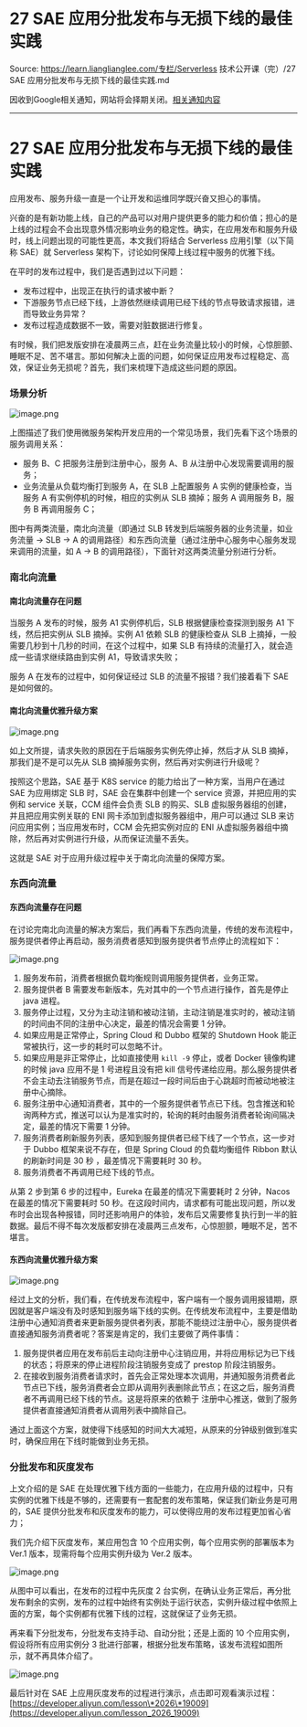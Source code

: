 # 27 SAE 应用分批发布与无损下线的最佳实践 

Source: https://learn.lianglianglee.com/专栏/Serverless 技术公开课（完）/27 SAE 应用分批发布与无损下线的最佳实践.md

因收到Google相关通知，网站将会择期关闭。[相关通知内容](https://lumendatabase.org/notices/44265620)

---

# 27 SAE 应用分批发布与无损下线的最佳实践

应用发布、服务升级一直是一个让开发和运维同学既兴奋又担心的事情。

兴奋的是有新功能上线，自己的产品可以对用户提供更多的能力和价值；担心的是上线的过程会不会出现意外情况影响业务的稳定性。确实，在应用发布和服务升级时，线上问题出现的可能性更高，本文我们将结合 Serverless 应用引擎（以下简称 SAE）就 Serverless 架构下，讨论如何保障上线过程中服务的优雅下线。

在平时的发布过程中，我们是否遇到过以下问题：

* 发布过程中，出现正在执行的请求被中断？
* 下游服务节点已经下线，上游依然继续调用已经下线的节点导致请求报错，进而导致业务异常？
* 发布过程造成数据不一致，需要对脏数据进行修复。

有时候，我们把发版安排在凌晨两三点，赶在业务流量比较小的时候，心惊胆颤、睡眠不足、苦不堪言。那如何解决上面的问题，如何保证应用发布过程稳定、高效，保证业务无损呢？首先，我们来梳理下造成这些问题的原因。

### 场景分析

![image.png](assets/2020-11-09-075020.png)

上图描述了我们使用微服务架构开发应用的一个常见场景，我们先看下这个场景的服务调用关系：

* 服务 B、C 把服务注册到注册中心，服务 A、B 从注册中心发现需要调用的服务；
* 业务流量从负载均衡打到服务 A，在 SLB 上配置服务 A 实例的健康检查，当服务 A 有实例停机的时候，相应的实例从 SLB 摘掉；服务 A 调用服务 B，服务 B 再调用服务 C；

图中有两类流量，南北向流量（即通过 SLB 转发到后端服务器的业务流量，如业务流量 -> SLB -> A 的调用路径）和东西向流量（通过注册中心服务中心服务发现来调用的流量，如 A -> B 的调用路径），下面针对这两类流量分别进行分析。

### 南北向流量

#### 南北向流量存在问题

当服务 A 发布的时候，服务 A1 实例停机后，SLB 根据健康检查探测到服务 A1 下线，然后把实例从 SLB 摘掉。实例 A1 依赖 SLB 的健康检查从 SLB 上摘掉，一般需要几秒到十几秒的时间，在这个过程中，如果 SLB 有持续的流量打入，就会造成一些请求继续路由到实例 A1，导致请求失败；

服务 A 在发布的过程中，如何保证经过 SLB 的流量不报错？我们接着看下 SAE 是如何做的。

#### 南北向流量优雅升级方案

![image.png](assets/2020-11-09-075025.png)

如上文所提，请求失败的原因在于后端服务实例先停止掉，然后才从 SLB 摘掉，那我们是不是可以先从 SLB 摘掉服务实例，然后再对实例进行升级呢？

按照这个思路，SAE 基于 K8S service 的能力给出了一种方案，当用户在通过 SAE 为应用绑定 SLB 时，SAE 会在集群中创建一个 service 资源，并把应用的实例和 service 关联，CCM 组件会负责 SLB 的购买、SLB 虚拟服务器组的创建，并且把应用实例关联的 ENI 网卡添加到虚拟服务器组中，用户可以通过 SLB 来访问应用实例；当应用发布时，CCM 会先把实例对应的 ENI 从虚拟服务器组中摘除，然后再对实例进行升级，从而保证流量不丢失。

这就是 SAE 对于应用升级过程中关于南北向流量的保障方案。

### 东西向流量

#### 东西向流量存在问题

在讨论完南北向流量的解决方案后，我们再看下东西向流量，传统的发布流程中，服务提供者停止再启动，服务消费者感知到服务提供者节点停止的流程如下：

![image.png](assets/2020-11-09-075026.png)

1. 服务发布前，消费者根据负载均衡规则调用服务提供者，业务正常。
2. 服务提供者 B 需要发布新版本，先对其中的一个节点进行操作，首先是停止 java 进程。
3. 服务停止过程，又分为主动注销和被动注销，主动注销是准实时的，被动注销的时间由不同的注册中心决定，最差的情况会需要 1 分钟。
4. 如果应用是正常停止，Spring Cloud 和 Dubbo 框架的 Shutdown Hook 能正常被执行，这一步的耗时可以忽略不计。
5. 如果应用是非正常停止，比如直接使用 `kill -9` 停止，或者 Docker 镜像构建的时候 java 应用不是 1 号进程且没有把 kill 信号传递给应用。那么服务提供者不会主动去注销服务节点，而是在超过一段时间后由于心跳超时而被动地被注册中心摘除。
6. 服务注册中心通知消费者，其中的一个服务提供者节点已下线。包含推送和轮询两种方式，推送可以认为是准实时的，轮询的耗时由服务消费者轮询间隔决定，最差的情况下需要 1 分钟。
7. 服务消费者刷新服务列表，感知到服务提供者已经下线了一个节点，这一步对于 Dubbo 框架来说不存在，但是 Spring Cloud 的负载均衡组件 Ribbon 默认的刷新时间是 30 秒 ，最差情况下需要耗时 30 秒。
8. 服务消费者不再调用已经下线的节点。

从第 2 步到第 6 步的过程中，Eureka 在最差的情况下需要耗时 2 分钟，Nacos 在最差的情况下需要耗时 50 秒。在这段时间内，请求都有可能出现问题，所以发布时会出现各种报错，同时还影响用户的体验，发布后又需要修复执行到一半的脏数据。最后不得不每次发版都安排在凌晨两三点发布，心惊胆颤，睡眠不足，苦不堪言。

#### 东西向流量优雅升级方案

![image.png](assets/2020-11-09-075028.png)

经过上文的分析，我们看，在传统发布流程中，客户端有一个服务调用报错期，原因就是客户端没有及时感知到服务端下线的实例。在传统发布流程中，主要是借助注册中心通知消费者来更新服务提供者列表，那能不能绕过注册中心，服务提供者直接通知服务消费者呢？答案是肯定的，我们主要做了两件事情：

1. 服务提供者应用在发布前后主动向注册中心注销应用，并将应用标记为已下线的状态；将原来的停止进程阶段注销服务变成了 prestop 阶段注销服务。
2. 在接收到服务消费者请求时，首先会正常处理本次调用，并通知服务消费者此节点已下线，服务消费者会立即从调用列表删除此节点；在这之后，服务消费者不再调用已经下线的节点。这是将原来的依赖于 注册中心推送，做到了服务提供者直接通知消费者从调用列表中摘除自己。

通过上面这个方案，就使得下线感知的时间大大减短，从原来的分钟级别做到准实时，确保应用在下线时能做到业务无损。

### 分批发布和灰度发布

上文介绍的是 SAE 在处理优雅下线方面的一些能力，在应用升级的过程中，只有实例的优雅下线是不够的，还需要有一套配套的发布策略，保证我们新业务是可用的，SAE 提供分批发布和灰度发布的能力，可以使得应用的发布过程更加省心省力；

我们先介绍下灰度发布，某应用包含 10 个应用实例，每个应用实例的部署版本为 Ver.1 版本，现需将每个应用实例升级为 Ver.2 版本。

![image.png](assets/2020-11-09-075029.png)

从图中可以看出，在发布的过程中先灰度 2 台实例，在确认业务正常后，再分批发布剩余的实例，发布的过程中始终有实例处于运行状态，实例升级过程中依照上面的方案，每个实例都有优雅下线的过程，这就保证了业务无损。

再来看下分批发布，分批发布支持手动、自动分批；还是上面的 10 个应用实例，假设将所有应用实例分 3 批进行部署，根据分批发布策略，该发布流程如图所示，就不再具体介绍了。

![image.png](assets/2020-11-09-075030.png)

最后针对在 SAE 上应用灰度发布的过程进行演示，点击即可观看演示过程：[https://developer.aliyun.com/lesson\*2026\*19009](https://developer.aliyun.com/lesson_2026_19009)